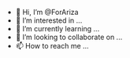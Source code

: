 - 👋 Hi, I’m @ForAriza
- 👀 I’m interested in ...
- 🌱 I’m currently learning ...
- 💞️ I’m looking to collaborate on ...
- 📫 How to reach me ...

<!---
ForAriza/ForAriza is a ✨ special ✨ repository because its `README.md` (this file) appears on your GitHub profile.
You can click the Preview link to take a look at your changes.
--->
